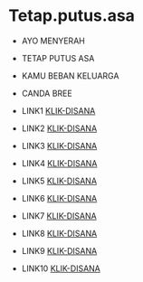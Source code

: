 # Tetap.putus.asa


* AYO MENYERAH
* TETAP PUTUS ASA
* KAMU BEBAN KELUARGA

* CANDA BREE 
* LINK1 [KLIK-DISANA](https://www.jrtekno.com/oa5yJ)

* LINK2 [KLIK-DISANA](https://www.jrtekno.com/VcgaRb)

* LINK3 [KLIK-DISANA](https://www.jrtekno.com/yXOAmI)

* LINK4 [KLIK-DISANA](https://www.jrtekno.com/axlY6V)

* LINK5 [KLIK-DISANA](https://www.jrtekno.com/J0PuKWrz)

* LINK6 [KLIK-DISANA](https://www.jrtekno.com/YMRhVVnttV)

* LINK7 [KLIK-DISANA](https://www.jrtekno.com/sA2cF8h)

* LINK8 [KLIK-DISANA](https://www.jrtekno.com/BFeTvM)

* LINK9 [KLIK-DISANA](https://www.jrtekno.com/OjuNgRTXU)

* LINK10 [KLIK-DISANA](https://www.jrtekno.com/Cs9ENzp8uU7A)


